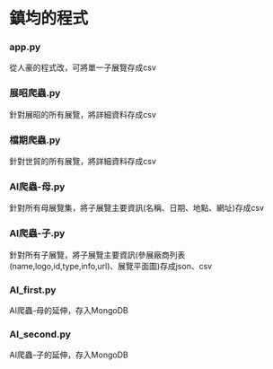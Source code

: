 # 鎮均的程式

### app.py
從人豪的程式改，可將單一子展覽存成csv

### 展昭爬蟲.py
針對展昭的所有展覽，將詳細資料存成csv

### 檔期爬蟲.py
針對世貿的所有展覽，將詳細資料存成csv

### AI爬蟲-母.py
針對所有母展覽集，將子展覽主要資訊(名稱、日期、地點、網址)存成csv

### AI爬蟲-子.py
針對所有子展覽，將子展覽主要資訊(參展廠商列表(name,logo,id,type,info,url)、展覽平面圖)存成json、csv

### AI_first.py
AI爬蟲-母的延伸，存入MongoDB

### AI_second.py
AI爬蟲-子的延伸，存入MongoDB
